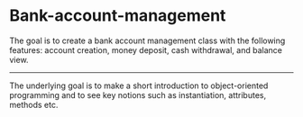 # Bank-account-management

The goal is to create a bank account management class with the following features: account creation, money deposit, cash withdrawal, and balance view.

------------------------------------------------------------------------------------------------------------------------------------------------------

The underlying goal is to make a short introduction to object-oriented programming and to see key notions such as instantiation, attributes, methods etc.

